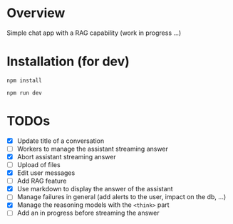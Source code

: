 # Overview

Simple chat app with a RAG capability (work in progress ...)


# Installation (for dev)

```console
npm install
```

```console
npm run dev
```

# TODOs

- [x] Update title of a conversation 
- [ ] Workers to manage the assistant streaming answer
- [x] Abort assistant streaming answer
- [ ] Upload of files
- [x] Edit user messages
- [ ] Add RAG feature
- [x] Use markdown to display the answer of the assistant
- [ ] Manage failures in general (add alerts to the user, impact on the db, ...)
- [x] Manage the reasoning models with the `<think>` part
- [ ] Add an in progress before streaming the answer
